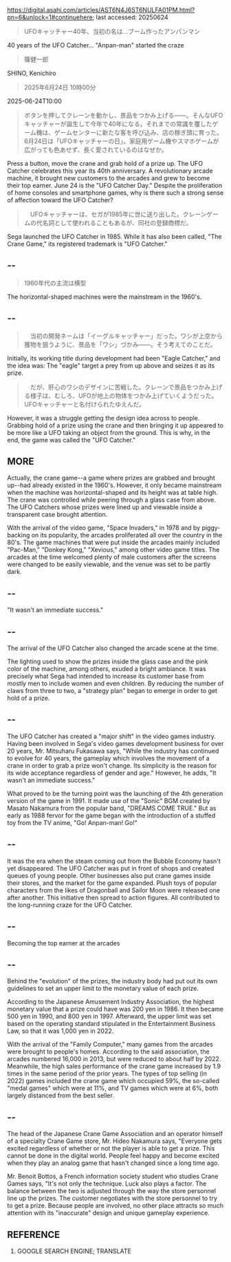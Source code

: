 https://digital.asahi.com/articles/AST6N4J6ST6NULFA01PM.html?pn=6&unlock=1#continuehere; last accessed: 20250624

> UFOキャッチャー40年、当初の名は…ブーム作ったアンパンマン

40 years of the UFO Catcher... "Anpan-man" started the craze

> 篠健一郎

SHINO, Kenichiro

> 2025年6月24日 10時00分

2025-06-24T10:00

> ボタンを押してクレーンを動かし、景品をつかみ上げる――。そんなUFOキャッチャーが誕生して今年で40年になる。それまでの常識を覆したゲーム機は、ゲームセンターに新たな客を呼び込み、店の稼ぎ頭に育った。6月24日は「UFOキャッチャーの日」。家庭用ゲーム機やスマホゲームが広がっても色あせず、長く愛されているのはなぜか。

Press a button, move the crane and grab hold of a prize up. The UFO Catcher celebrates this year its 40th anniversary. A revolutionary arcade machine, it brought new customers to the arcades and grew to become their top earner. June 24 is the "UFO Catcher Day." Despite the proliferation of home consoles and smartphone games, why is there such a strong sense of affection toward the UFO Catcher? 

> 　UFOキャッチャーは、セガが1985年に世に送り出した。クレーンゲームの代名詞として使われることもあるが、同社の登録商標だ。

Sega launched the UFO Catcher in 1985. While it has also been called, "The Crane Game," its registered trademark is "UFO Catcher."

## --

> 1960年代の主流は横型

The horizontal-shaped machines were the mainstream in the 1960's.

## --

> 　当初の開発ネームは「イーグルキャッチャー」だった。ワシが上空から獲物を狙うように、景品を「ワシ」づかみ――。そう考えてのことだ。

Initially, its working title during development had been "Eagle Catcher," and the idea was: The "eagle" target a prey from up above and seizes it as its prize. 

> 　だが、肝心のワシのデザインに苦戦した。クレーンで景品をつかみ上げる様子は、むしろ、UFOが地上の物体をつかみ上げていくようだった。UFOキャッチャーと名付けられたゆえんだ。

However, it was a struggle getting the design idea across to people. Grabbing hold of a prize using the crane and then bringing it up appeared to be more like a UFO taking an object from the ground. This is why, in the end, the game was called the "UFO Catcher."

## MORE

Actually, the crane game--a game where prizes are grabbed and brought up--had already existed in the 1960's. However, it only became mainstream when the machine was horizontal-shaped and its height was at table high. The crane was controlled while peering through a glass case from above. The UFO Catchers whose prizes were lined up and viewable inside a transparent case brought attention.

With the arrival of the video game, "Space Invaders," in 1978 and by piggy-backing on its popularity, the arcades proliferated all over the country in the 80's. The game machines that were put inside the arcades mainly included "Pac-Man," "Donkey Kong," "Xevious," among other video game titles. The arcades at the time welcomed plenty of male customers after the screens were changed to be easily viewable, and the venue was set to be partly dark.

## --

"It wasn't an immediate success."

## --

The arrival of the UFO Catcher also changed the arcade scene at the time.

The lighting used to show the prizes inside the glass case and the pink color of the machine, among others, exuded a bright ambiance. It was precisely what Sega had intended to increase its customer base from mostly men to include women and even children. By reducing the number of claws from three to two, a "strategy plan" began to emerge in order to get hold of a prize. 

## --

The UFO Catcher has created a "major shift" in the video games industry. Having been involved in Sega's video games development business for over 20 years, Mr. Mitsuharu Fukasawa says, "While the industry has continued to evolve for 40 years, the gameplay which involves the movement of a crane in order to grab a prize won't change. Its simplicity is the reason for its wide acceptance regardless of gender and age." However, he adds, "It wasn't an immediate success."

What proved to be the turning point was the launching of the 4th generation version of the game in 1991. It made use of the "Sonic" BGM created by Masato Nakamura from the popular band, "DREAMS COME TRUE." But as early as 1988 fervor for the game began with the introduction of a stuffed toy from the TV anime, "Go! Anpan-man! Go!"

## --

It was the era when the steam coming out from the Bubble Economy hasn't yet disappeared. The UFO Catcher was put in front of shops and created queues of young people. Other businesses also put crane games inside their stores, and the market for the game expanded. Plush toys of popular characters from the likes of Dragonball and Sailor Moon were released one after another. This initiative then spread to action figures. All contributed to the long-running craze for the UFO Catcher.

## --

Becoming the top earner at the arcades

## --

Behind the "evolution" of the prizes, the industry body had put out its own guidelines to set an upper limit to the monetary value of each prize. 

According to the Japanese Amusement Industry Association, the highest monetary value that a prize could have was 200 yen in 1986. It then became 500 yen in 1990, and 800 yen in 1997. Afterward, the upper limit was set based on the operating standard stipulated in the Entertainment Business Law, so that it was 1,000 yen in 2022. 

With the arrival of the "Family Computer," many games from the arcades were brought to people's homes. According to the said association, the arcades numbered 16,000 in 2013, but were reduced to about half by 2022. Meanwhile, the high sales performance of the crane game increased by 1.9 times in the same period of the prior years. The types of top selling (in 2022) games included the crane game which occupied 59%, the so-called "medal games" which were at 11%, and TV games which were at 6%, both largely distanced from the best seller.

## --

The head of the Japanese Crane Game Association and an operator himself of a specialty Crane Game store, Mr. Hideo Nakamura says, "Everyone gets excited regardless of whether or not the player is able to get a prize. This cannot be done in the digital world. People feel happy and become excited when they play an analog game that hasn't changed since a long time ago.

Mr. Benoit Bottos, a French information society student who studies Crane Games says, "It's not only the technique. Luck also plays a factor. The balance between the two is adjusted through the way the store personnel line up the prizes. The customer negotiates with the store personnel to try to get a prize. Because people are involved, no other place attracts so much attention with its "inaccurate" design and unique gameplay experience. 

## REFERENCE

1) GOOGLE SEARCH ENGINE; TRANSLATE
